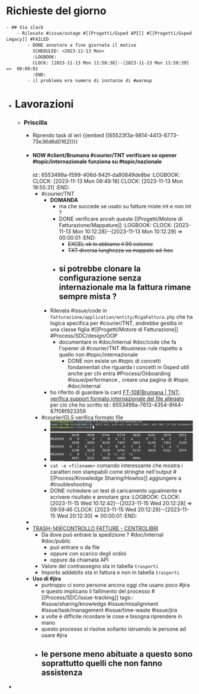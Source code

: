 # Richieste del giorno
	- ## Via slack
		- Rilevato #issue/outage #[[Progetti/Gsped API]] #[[Progetti/Gsped Legacy]] #FAILED
			- DONE annotare a fine giornata il motivo 
			  SCHEDULED: <2023-11-13 Mon>
			  :LOGBOOK:
			  CLOCK: [2023-11-13 Mon 11:58:38]--[2023-11-13 Mon 11:58:39] =>  00:00:01
			  :END:
			- il problema era numero di instanze di #warmup
- # Lavorazioni
	- ### **Priscilla**
		- Riprendo task di ieri {{embed ((65523f3a-9814-4413-8773-73e36d6d0162))}}
		- #### NOW #client/Brumana #courier/TNT verificare se opener #topic/internazionale funziona su #topic/nazionale
		  id:: 6553499a-f599-406d-942f-da80849de8be
		  :LOGBOOK:
		  CLOCK: [2023-11-13 Mon 09:49:18]
		  CLOCK: [2023-11-13 Mon 19:55:31]
		  :END:
			- #courier/TNT
				- **DOMANDA**
					- ma che succede se usato su fatture miste int e non int ?
					- DONE verificare anceh queste [[Progetti/Motore di Fatturazione/Mappature]]
					  :LOGBOOK:
					  CLOCK: [2023-11-13 Mon 10:12:28]--[2023-11-13 Mon 10:12:29] =>  00:00:01
					  :END:
						- ~~EXCEL ok lo abbiamo il 90 colonne~~
						- ~~TXT diversa lunghezza va mappato ad-hoc~~
					- si potrebbe clonare la configurazione senza internazionale ma la **fattura rimane sempre mista** ?
						-
				- Rilevata #issue/code in `fatturazione/application/entity/RigaFattura.php` che ha logica specifica per #courier/TNT, andrebbe gestita in una classe figlia #[[Progetti/Motore di Fatturazione]] #Process/SDC/design/OOP
					- documentare in #doc/internal #doc/code che fa l'opener di #courier/TNT #business-rule rispetto a quello non #topic/internazionale
						- DONE non esiste un #topic di concetti fondamentali che riguarda i concetti in Gsped utili anche per chi entra #Process/Onboarding #issue/performance , creare una pagina di #topic #doc/internal
				- ho riferito di guardare la card [FT-108|Brumana | TNT: verifica support formato internazionale del file allegato](https://gsped.atlassian.net/browse/FT-108)  per ció che ho scritto
				  id:: 6553499a-7613-4354-8f44-87f08f923359
			- #courier/GLS verifica formato file
				- ![image.png](../assets/image_1699887778876_0.png)
				- ![image.png](../assets/image_1699887793946_0.png)
				- `cat -e <filename>` comando interessante che mostra i caratteri non stampabili come stringhe nell'output #[[Process/Knowledge Sharing/Howtos]] aggiungere a #troubleshooting
				- DONE richiedere un test di caricamento ugualmente e scrivere risultato e annotare gira
				  :LOGBOOK:
				  CLOCK: [2023-11-15 Wed 10:12:42]--[2023-11-15 Wed 20:12:28] =>  09:59:46
				  CLOCK: [2023-11-15 Wed 20:12:29]--[2023-11-15 Wed 20:12:30] =>  00:00:01
				  :END:
		-
		- [TRASH-149|CONTROLLO FATTURE - CENTROLIBRI](https://gsped.atlassian.net/browse/TRASH-149)
			- Da dove puó entrare la spedizione ? #doc/internal #doc/public
				- puó entrare o da file
				- oppure con scarico degli ordini
				- oppure da chiamata API
			- Valore del contrassegno sta in tabella `trasporti`
			- Importo addebito sta in fattura e non in tabella `trasporti`
		- **Uso di #jira**
			- purtroppo ci sono persone ancora oggi che usano poco #jira e questo implicano il fallimento del processo  #[[Process/SDC/issue-tracking]]
			  tags:: #issue/sharing/knowledge #issue/misalignment #issue/task/management #issue/time-waste #issue/jira
			- a volte é difficile ricordare le cose e bisogna riprendere in mano
			- questo processo si risolve soltanto istruendo le persone ad usare #jira
			- le persone meno abituate a questo sono soprattutto quelli che non fanno assistenza
				-
-